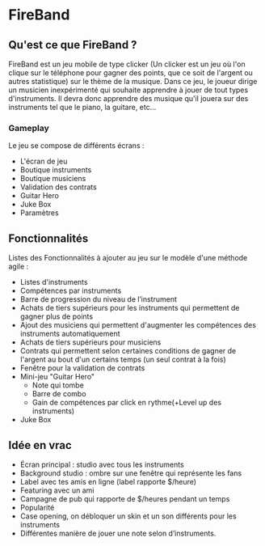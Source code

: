 # FireBand

## Qu'est ce que FireBand ?
FireBand est un jeu mobile de type clicker (Un clicker est un jeu où l'on clique sur le téléphone pour gagner des points, que ce soit de l'argent ou autres statistique) sur le thème de la musique.
Dans ce jeu, le joueur dirige un musicien inexpérimenté qui souhaite apprendre à jouer de tout types d'instruments.
Il devra donc apprendre des musique qu'il jouera sur des instruments tel que le piano, la guitare, etc...

### Gameplay
Le jeu se compose de différents écrans :
* L'écran de jeu
* Boutique instruments
* Boutique musiciens
* Validation des contrats
* Guitar Hero
* Juke Box
* Paramètres

## Fonctionnalités
Listes des Fonctionnalités à ajouter au jeu sur le modèle d'une méthode agile :
* Listes d'instruments
* Compétences par instruments
* Barre de progression du niveau de l’instrument
* Achats de tiers supérieurs pour les instruments qui permettent de gagner plus de points
* Ajout des musiciens qui permettent d'augmenter les compétences des instruments automatiquement
* Achats de tiers supérieurs pour musiciens
* Contrats qui permettent selon certaines conditions de gagner de l'argent au bout d'un certains temps (un seul contrat à la fois)
* Fenêtre pour la validation de contrats
* Mini-jeu "Guitar Hero"
  * Note qui tombe
  * Barre de combo
  * Gain de compétences par click en rythme(+Level up des instruments)
* Juke Box


## Idée en vrac
* Écran principal : studio avec tous les instruments
* Background studio : ombre sur une fenêtre qui représente les fans
* Label avec tes amis en ligne (label rapporte $/heure)
* Featuring avec un ami
* Campagne de pub qui rapporte de $/heures pendant un temps
* Popularité
* Case opening, on débloquer un skin et un son différents pour les instruments
* Différentes manière de jouer une note selon d’instruments.

